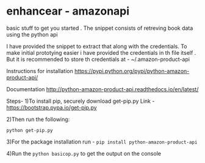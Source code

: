 # enhancear - amazonapi
basic stuff to get you started . 
The snippet consists of retreving book data using the python api 

I have provided the snippet to extract that along with the credentials.
To make initial prototying easier i have provided the credentials in th file itself . But it is recommended to store th credentials at - ~/.amazon-product-api

Instructions for installation 
https://pypi.python.org/pypi/python-amazon-product-api/

Documentation
http://python-amazon-product-api.readthedocs.io/en/latest/


Steps- 
1)To install pip, securely download get-pip.py
Link - https://bootstrap.pypa.io/get-pip.py


2)Then run the following:

`python get-pip.py`

3)For the package installation run - 
`pip install python-amazon-product-api`

4)Run the `python basicop.py` to get the output on the console




